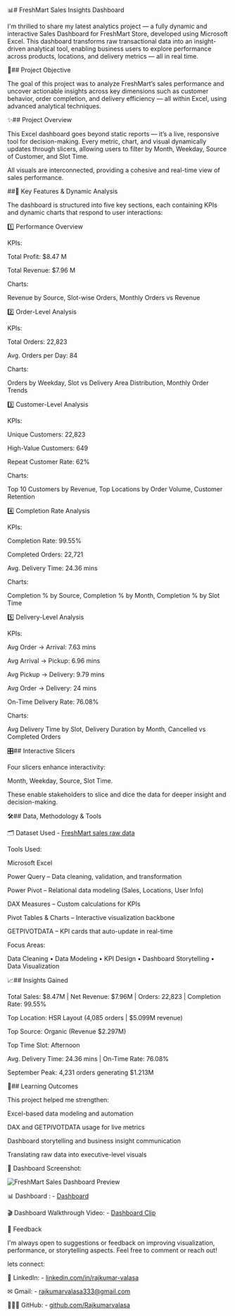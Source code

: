 📊# FreshMart Sales Insights Dashboard

I'm thrilled to share my latest analytics project — a fully dynamic and interactive Sales Dashboard for FreshMart Store, developed using Microsoft Excel.
This dashboard transforms raw transactional data into an insight-driven analytical tool, enabling business users to explore performance across products, locations, and delivery metrics — all in real time.


🎯## Project Objective

The goal of this project was to analyze FreshMart’s sales performance and uncover actionable insights across key dimensions such as customer behavior, order completion, and delivery efficiency — all within Excel, using advanced analytical techniques.


✨## Project Overview

This Excel dashboard goes beyond static reports — it’s a live, responsive tool for decision-making.
Every metric, chart, and visual dynamically updates through slicers, allowing users to filter by Month, Weekday, Source of Customer, and Slot Time.

All visuals are interconnected, providing a cohesive and real-time view of sales performance.


##🚀 Key Features & Dynamic Analysis

The dashboard is structured into five key sections, each containing KPIs and dynamic charts that respond to user interactions:

1️⃣ Performance Overview

KPIs:

Total Profit: $8.47 M

Total Revenue: $7.96 M

Charts:

Revenue by Source, Slot-wise Orders, Monthly Orders vs Revenue

2️⃣ Order-Level Analysis

KPIs:

Total Orders: 22,823

Avg. Orders per Day: 84

Charts:

Orders by Weekday, Slot vs Delivery Area Distribution, Monthly Order Trends

3️⃣ Customer-Level Analysis

KPIs:

Unique Customers: 22,823

High-Value Customers: 649

Repeat Customer Rate: 62%

Charts:

Top 10 Customers by Revenue, Top Locations by Order Volume, Customer Retention

4️⃣ Completion Rate Analysis

KPIs:

Completion Rate: 99.55%

Completed Orders: 22,721

Avg. Delivery Time: 24.36 mins

Charts:

Completion % by Source, Completion % by Month, Completion % by Slot Time

5️⃣ Delivery-Level Analysis

KPIs:

Avg Order → Arrival: 7.63 mins

Avg Arrival → Pickup: 6.96 mins

Avg Pickup → Delivery: 9.79 mins

Avg Order → Delivery: 24 mins

On-Time Delivery Rate: 76.08%

Charts:

Avg Delivery Time by Slot, Delivery Duration by Month, Cancelled vs Completed Orders


🎛️## Interactive Slicers

Four slicers enhance interactivity:

Month, Weekday, Source, Slot Time.

These enable stakeholders to slice and dice the data for deeper insight and decision-making.


🛠️## Data, Methodology & Tools

🗂️ Dataset Used - <a href="https://github.com/Rajkumarvalasa/FreshMart-Sales-Insights-Dashboard/blob/main/FreshMart%20sales%20raw%20data.xlsx">FreshMart sales raw data</a>

Tools Used:

Microsoft Excel

Power Query – Data cleaning, validation, and transformation

Power Pivot – Relational data modeling (Sales, Locations, User Info)

DAX Measures – Custom calculations for KPIs

Pivot Tables & Charts – Interactive visualization backbone

GETPIVOTDATA – KPI cards that auto-update in real-time


Focus Areas:

Data Cleaning • Data Modeling • KPI Design • Dashboard Storytelling • Data Visualization


📈## Insights Gained

Total Sales: $8.47M | Net Revenue: $7.96M | Orders: 22,823 | Completion Rate: 99.55%

Top Location: HSR Layout (4,085 orders | $5.099M revenue)

Top Source: Organic (Revenue $2.297M)

Top Time Slot: Afternoon

Avg. Delivery Time: 24.36 mins | On-Time Rate: 76.08%

September Peak: 4,231 orders generating $1.213M


🧠## Learning Outcomes

This project helped me strengthen:

Excel-based data modeling and automation

DAX and GETPIVOTDATA usage for live metrics

Dashboard storytelling and business insight communication

Translating raw data into executive-level visuals


📸 Dashboard Screenshot:

![FreshMart Sales Dashboard Preview](https://github.com/user-attachments/assets/5fb4b190-3d26-41d8-b726-ff233e1e5d36)


📊 Dashboard : - <a href="https://github.com/Rajkumarvalasa/FreshMart-Sales-Insights-Dashboard/blob/main/FreshMart%20Sales%20Dashboard.xlsm">Dashboard</a>


🎬 Dashboard Walkthrough Video: - <a href="https://github.com/Rajkumarvalasa/FreshMart-Sales-Insights-Dashboard/blob/main/Dashboard%20clip.mp4">Dashboard Clip</a>


💬 Feedback

I'm always open to suggestions or feedback on improving visualization, performance, or storytelling aspects.
Feel free to comment or reach out!

lets connect:

🔗 LinkedIn: - <a href="https://www.linkedin.com/in/rajkumar-valasa-2048921ba">linkedin.com/in/rajkumar-valasa</a>

✉ Gmail: - <a href="rajkumarvalasa333@gmail.com">rajkumarvalasa333@gmail.com</a>

👨🏻‍💻 GitHub: - <a href="https://github.com/Rajkumarvalasa">github.com/Rajkumarvalasa</a>
